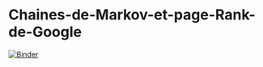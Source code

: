 # Chaines-de-Markov-et-page-Rank-de-Google

[![Binder](https://mybinder.org/badge_logo.svg)](
https://mybinder.org/v2/gh/Smogita/Chaines-de-Markov-et-page-Rank-de-Google/HEAD?filepath=notebooks/demo.ipynb
)
